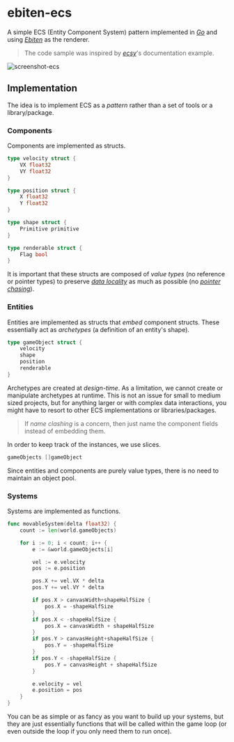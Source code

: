# ebiten-ecs

A simple ECS (Entity Component System) pattern implemented in [_Go_](https://go.dev/) and using [_Ebiten_](https://ebiten.org/) as the renderer.

> The code sample was inspired by [_ecsy_](https://ecsy.io/docs)'s documentation example.

![screenshot-ecs](https://user-images.githubusercontent.com/6222358/77348054-b0c85c00-6d30-11ea-800b-f2e34ebf41bd.png)

## Implementation

The idea is to implement ECS as a _pattern_ rather than a set of tools or a library/package.

### Components

Components are implemented as structs.

```go
type velocity struct {
	VX float32
	VY float32
}

type position struct {
	X float32
	Y float32
}

type shape struct {
	Primitive primitive
}

type renderable struct {
	Flag bool
}
```

It is important that these structs are composed of _value types_ (no reference or pointer types) to preserve [_data locality_](http://gameprogrammingpatterns.com/data-locality.html) as much as possible (no [_pointer chasing_](http://gameprogrammingpatterns.com/images/data-locality-pointer-chasing.png)).

### Entities

Entities are implemented as structs that _embed_ component structs. These essentially act as _archetypes_ (a definition of an entity's shape).

```go
type gameObject struct {
	velocity
	shape
	position
	renderable
}
```

Archetypes are created at _design-time_. As a limitation, we cannot create or manipulate archetypes at runtime. This is not an issue for small to medium sized projects, but for anything larger or with complex data interactions, you might have to resort to other ECS implementations or libraries/packages.

> If _name clashing_ is a concern, then just name the component fields instead of embedding them.

In order to keep track of the instances, we use slices.

```go
gameObjects []gameObject
```

Since entities and components are purely value types, there is no need to maintain an object pool.

### Systems

Systems are implemented as functions.

```go
func movableSystem(delta float32) {
	count := len(world.gameObjects)

	for i := 0; i < count; i++ {
		e := &world.gameObjects[i]

		vel := e.velocity
		pos := e.position

		pos.X += vel.VX * delta
		pos.Y += vel.VY * delta

		if pos.X > canvasWidth+shapeHalfSize {
			pos.X = -shapeHalfSize
		}
		if pos.X < -shapeHalfSize {
			pos.X = canvasWidth + shapeHalfSize
		}
		if pos.Y > canvasHeight+shapeHalfSize {
			pos.Y = -shapeHalfSize
		}
		if pos.Y < -shapeHalfSize {
			pos.Y = canvasHeight + shapeHalfSize
		}

		e.velocity = vel
		e.position = pos
	}
}
```

You can be as simple or as fancy as you want to build up your systems, but they are just essentially functions that will be called within the game loop (or even outside the loop if you only need them to run once).

